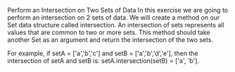 Perform an Intersection on Two Sets of Data
In this exercise we are going to perform an intersection on 2 sets of data. We will create a method on our Set data structure called intersection. An intersection of sets represents all values that are common to two or more sets. This method should take another Set as an argument and return the intersection of the two sets.

For example, if setA = ['a','b','c'] and setB = ['a','b','d','e'], then the intersection of setA and setB is: setA.intersection(setB) = ['a', 'b'].